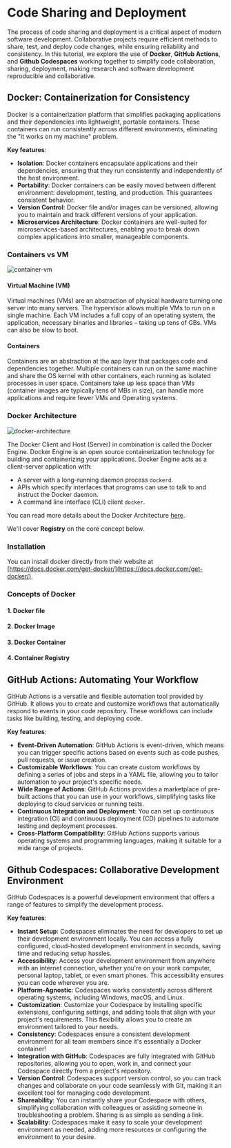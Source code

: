 # Code Sharing and Deployment

The process of code sharing and deployment is a critical aspect of modern software development.
Collaborative projects require efficient methods to share, test, and deploy code changes, while ensuring reliability and consistency.
In this tutorial, we explore the use of **Docker**, **GitHub Actions**, and **Github Codespaces** working together to simplify code collaboration, sharing, deployment,
making research and software development reproducible and collaborative.

## Docker: Containerization for Consistency

Docker is a containerization platform that simplifies packaging applications and their dependencies into lightweight, portable containers.
These containers can run consistently across different environments, eliminating the "it works on my machine" problem.

**Key features**:

- **Isolation**: Docker containers encapsulate applications and their dependencies, ensuring that they run consistently and independently of the host environment.
- **Portability**: Docker containers can be easily moved between different environment: development, testing, and production. This guarantees consistent behavior.
- **Version Control**: Docker file and/or images can be versioned, allowing you to maintain and track different versions of your application.
- **Microservices Architecture**: Docker containers are well-suited for microservices-based architectures, enabling you to break down complex applications into smaller, manageable components.

### Containers vs VM

![container-vm](https://www.docker.com/wp-content/uploads/2021/11/docker-containerized-and-vm-transparent-bg.png)

#### Virtual Machine (VM)

Virtual machines (VMs) are an abstraction of physical hardware turning one server into many servers. The hypervisor allows multiple VMs to run on a single machine. Each VM includes a full copy of an operating system, the application, necessary binaries and libraries – taking up tens of GBs. VMs can also be slow to boot.

#### Containers

Containers are an abstraction at the app layer that packages code and dependencies together. Multiple containers can run on the same machine and share the OS kernel with other containers, each running as isolated processes in user space. Containers take up less space than VMs (container images are typically tens of MBs in size), can handle more applications and require fewer VMs and Operating systems.

### Docker Architecture

![docker-architecture](https://docs.docker.com/get-started/images/docker-architecture.png)

The Docker Client and Host (Server) in combination is called the Docker Engine. Docker Engine is an open source containerization technology for building and containerizing your applications. Docker Engine acts as a client-server application with:

- A server with a long-running daemon process `dockerd`.
- APIs which specify interfaces that programs can use to talk to and instruct the Docker daemon.
- A command line interface (CLI) client `docker`.

You can read more details about the Docker Architecture [here](https://docs.docker.com/get-started/overview/#docker-architecture).

We'll cover **Registry** on the core concept below.

### Installation

You can install docker directly from their website at [https://docs.docker.com/get-docker/](https://docs.docker.com/get-docker/).

### Concepts of Docker

#### 1. Docker file

#### 2. Docker Image

#### 3. Docker Container

#### 4. Container Registry

## GitHub Actions: Automating Your Workflow

GitHub Actions is a versatile and flexible automation tool provided by GitHub.
It allows you to create and customize workflows that automatically respond to events in your code repository.
These workflows can include tasks like building, testing, and deploying code.

**Key features**:

- **Event-Driven Automation**: GitHub Actions is event-driven, which means you can trigger specific actions based on events such as code pushes, pull requests, or issue creation.
- **Customizable Workflows**: You can create custom workflows by defining a series of jobs and steps in a YAML file, allowing you to tailor automation to your project's specific needs.
- **Wide Range of Actions**: GitHub Actions provides a marketplace of pre-built actions that you can use in your workflows, simplifying tasks like deploying to cloud services or running tests.
- **Continuous Integration and Deployment**: You can set up continuous integration (CI) and continuous deployment (CD) pipelines to automate testing and deployment processes.
- **Cross-Platform Compatibility**: GitHub Actions supports various operating systems and programming languages, making it suitable for a wide range of projects.

## Github Codespaces: Collaborative Development Environment

GitHub Codespaces is a powerful development environment that offers a range of features to simplify the development process.

**Key features**:

- **Instant Setup**: Codespaces eliminates the need for developers to set up their development environment locally. You can access a fully configured, cloud-hosted development environment in seconds, saving time and reducing setup hassles.
- **Accessibility**: Access your development environment from anywhere with an internet connection, whether you're on your work computer, personal laptop, tablet, or even smart phones. This accessibility ensures you can code wherever you are.
- **Platform-Agnostic**: Codespaces works consistently across different operating systems, including Windows, macOS, and Linux.
- **Customization**: Customize your Codespace by installing specific extensions, configuring settings, and adding tools that align with your project's requirements. This flexibility allows you to create an environment tailored to your needs.
- **Consistency**: Codespaces ensure a consistent development environment for all team members since it's essentially a Docker container!
- **Integration with GitHub**: Codespaces are fully integrated with GitHub repositories, allowing you to open, work in, and connect your Codespace directly from a project's repository.
- **Version Control**: Codespaces support version control, so you can track changes and collaborate on your code seamlessly with Git, making it an excellent tool for managing code development.
- **Shareability**: You can instantly share your Codespace with others, simplifying collaboration with colleagues or assisting someone in troubleshooting a problem. Sharing is as simple as sending a link.
- **Scalability**: Codespaces make it easy to scale your development environment as needed, adding more resources or configuring the environment to your desire.
